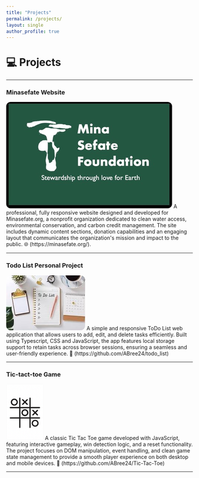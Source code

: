 ```yaml
---
title: "Projects"
permalink: /projects/
layout: single
author_profile: true
---
```

# 💻 **Projects**

---

### Minasefate Website
<img src="/assets/images/Logo.png" alt="Screenshot of Project 2" style="max-width: 100%; height: auto; border-radius: 12px;" />
A professional, fully responsive website designed and developed for Minasefate.org, a nonprofit organization dedicated to clean water access, environmental conservation, and carbon credit management. The site includes dynamic content sections, donation capabilities and an engaging layout that communicates the organization's mission and impact to the public.
🌐 (https://minasefate.org/).

---

### Todo List Personal Project
<img src="/assets/images/todolst.jpeg" alt="Screenshot of Project 2" style="max-width: 100%; height: auto; border-radius: 12px;" />
A simple and responsive ToDo List web application that allows users to add, edit, and delete tasks efficiently. Built using Typescript, CSS and JavaScript, the app features local storage support to retain tasks across browser sessions, ensuring a seamless and user-friendly experience.  
🔗 (https://github.com/ABree24/todo_list)

---

### Tic-tact-toe Game
<img src="/assets/images/20250610_1739_Tic-Tac-Toe%20Icon_simple_compose_01jxd4cr6bf9ea4n5hsadr8zny.png" alt="Animated GIF of Project 3" style="max-width: 20%; height: auto; border-radius: 5px;" />
A classic Tic Tac Toe game developed with JavaScript, featuring interactive gameplay, win detection logic, and a reset functionality. The project focuses on DOM manipulation, event handling, and clean game state management to provide a smooth player experience on both desktop and mobile devices.  
🔗 (https://github.com/ABree24/Tic-Tac-Toe)

---

